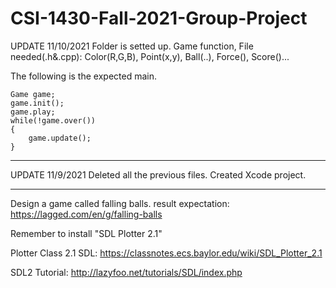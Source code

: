 # CSI-1430-Fall-2021-Group-Project

UPDATE 11/10/2021
Folder is setted up.
Game function, File needed(.h&.cpp): Color(R,G,B), Point(x,y), Ball(..), Force(), Score()...

The following is the expected main.
```
Game game;
game.init();
game.play;
while(!game.over())
{
	game.update();
}
```
----------------------------------------------------------------------------------

UPDATE 11/9/2021
Deleted all the previous files.
Created Xcode project.

----------------------------------------------------------------------------------

Design a game called falling balls.
result expectation: https://lagged.com/en/g/falling-balls

Remember to install "SDL Plotter 2.1"

Plotter Class 2.1 SDL: https://classnotes.ecs.baylor.edu/wiki/SDL_Plotter_2.1

SDL2 Tutorial: http://lazyfoo.net/tutorials/SDL/index.php

